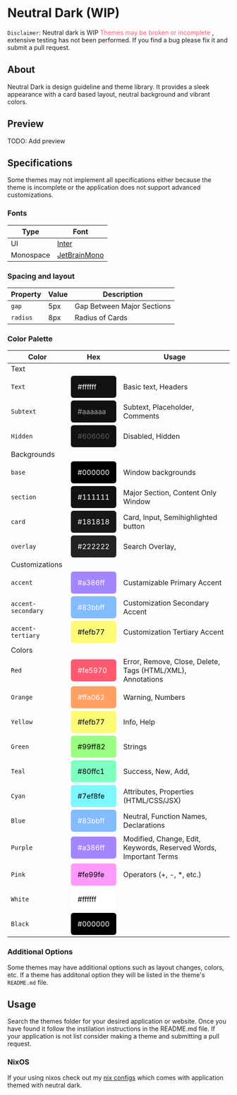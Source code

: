 # Neutral Dark (WIP)

`Disclaimer`: Neutral dark is WIP <span style="color: #fe5970"> Themes may be broken or incomplete </span>, extensive testing has not been performed. If you find a bug please fix it and submit a pull request.

## About

Neutral Dark is design guideline and theme library. It provides a sleek appearance with a card based layout, neutral background and vibrant colors.

## Preview

TODO: Add preview

## Specifications

Some themes may not implement all specifications either because the theme is incomplete or the application does not support advanced customizations.

### Fonts

| Type      | Font                                               |
| --------- | -------------------------------------------------- |
| UI        | [Inter](https://fonts.google.com/specimen/Inter)   |
| Monospace | [JetBrainMono](https://www.jetbrains.com/lp/mono/) |

### Spacing and layout

| Property | Value | Description                |
| -------- | ----- | -------------------------- |
| `gap`    | 5px   | Gap Between Major Sections |
| `radius` | 8px   | Radius of Cards            |

### Color Palette

| Color              | Hex                                                                                                      | Usage                                                             |
| ------------------ | -------------------------------------------------------------------------------------------------------- | ----------------------------------------------------------------- |
| Text               |
| `Text`             | <div style="color: white; background-color: #111111; padding: 15px; border-radius: 6px ">#ffffff</div>   | Basic text, Headers                                               |
| `Subtext`          | <div style="color: #aaaaaa; background-color: #111111; padding: 15px; border-radius: 6px ">#aaaaaa</div> | Subtext, Placeholder, Comments                                    |
| `Hidden`           | <div style="color: #606060; background-color: #111111; padding: 15px; border-radius: 6px ">#606060</div> | Disabled, Hidden                                                  |
| Backgrounds        |
| `base`             | <div style="color: white; background-color: #000000; padding: 15px; border-radius: 6px ">#000000</div>   | Window backgrounds                                                |
| `section`          | <div style="color: white; background-color: #111111; padding: 15px; border-radius: 6px ">#111111</div>   | Major Section, Content Only Window                                |
| `card`             | <div style="color: white; background-color: #181818; padding: 15px; border-radius: 6px ">#181818</div>   | Card, Input, Semihighlighted button                               |
| `overlay`          | <div style="color: white; background-color: #222222; padding: 15px; border-radius: 6px ">#222222</div>   | Search Overlay,                                                   |
| Customizations     |
| `accent`           | <div style="color: white; background-color: #a386ff; padding: 15px; border-radius: 6px ">#a386ff</div>   | Custamizable Primary Accent                                       |
| `accent-secondary` | <div style="color: white; background-color: #83bbff; padding: 15px; border-radius: 6px ">#83bbff</div>   | Customization Secondary Accent                                    |
| `accent-tertiary`  | <div style="color: black; background-color: #fefb77; padding: 15px; border-radius: 6px ">#fefb77</div>   | Customization Tertiary Accent                                     |
| Colors             |
| `Red`              | <div style="color: white; background-color: #fe5970; padding: 15px; border-radius: 6px ">#fe5970</div>   | Error, Remove, Close, Delete, Tags (HTML/XML), Annotations        |
| `Orange`           | <div style="color: white; background-color: #ffa062; padding: 15px; border-radius: 6px ">#ffa062</div>   | Warning, Numbers                                                  |
| `Yellow`           | <div style="color: black; background-color: #fefb77; padding: 15px; border-radius: 6px ">#fefb77</div>   | Info, Help                                                        |
| `Green`            | <div style="color: black; background-color: #99ff82; padding: 15px; border-radius: 6px ">#99ff82</div>   | Strings                                                           |
| `Teal`             | <div style="color: black; background-color: #80ffc1; padding: 15px; border-radius: 6px ">#80ffc1</div>   | Success, New, Add,                                                |
| `Cyan`             | <div style="color: black; background-color: #7ef8fe; padding: 15px; border-radius: 6px ">#7ef8fe</div>   | Attributes, Properties (HTML/CSS/JSX)                             |
| `Blue`             | <div style="color: white; background-color: #83bbff; padding: 15px; border-radius: 6px ">#83bbff</div>   | Neutral, Function Names, Declarations                             |
| `Purple`           | <div style="color: white; background-color: #a386ff; padding: 15px; border-radius: 6px ">#a386ff</div>   | Modified, Change, Edit, Keywords, Reserved Words, Important Terms |
| `Pink`             | <div style="color: black; background-color: #fe99fe; padding: 15px; border-radius: 6px ">#fe99fe</div>   | Operators (+, -, \*, etc.)                                        |
| `White`            | <div style="color: black; background-color: #ffffff; padding: 15px; border-radius: 6px ">#ffffff</div>   |                                                                   |
| `Black`            | <div style="color: white; background-color: #000000; padding: 15px; border-radius: 6px ">#000000</div>   |                                                                   |

### Additional Options

Some themes may have additional options such as layout changes, colors, etc. If a theme has additonal option they will be listed in the theme's `README.md` file.

## Usage

Search the themes folder for your desired application or website. Once you have found it follow the instilation instructions in the README.md file. If your application is not list consider making a theme and submitting a pull request.

### NixOS

If your using nixos check out my [nix configs](https://github.com/RiaruAzaki/nix-configs) which comes with application themed with neutral dark.

